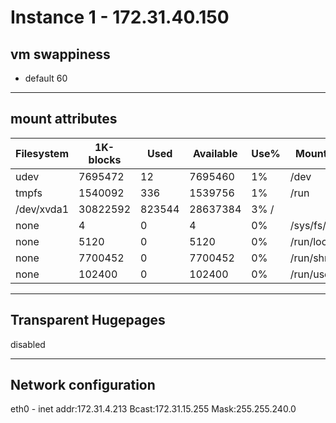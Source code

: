 
# Instance 1 - 172.31.40.150
## vm swappiness
* default 60

---

## mount attributes
**Filesystem**  |   **1K-blocks**  |  **Used**  |  **Available** | **Use%** | **Mounted on**
---------------|--------------|--------|------------|------|-----------------
udev | 7695472  | 12 | 7695460  | 1% | /dev
tmpfs  | 1540092  |  336 | 1539756 | 1% | /run
/dev/xvda1  |  30822592  | 823544  |  28637384  | 3% / 
none  |  4  |  0  |  4  |  0%  |  /sys/fs/cgroup
none  |  5120  |  0  |  5120  |  0% |  /run/lock
none  |  7700452  |  0  |  7700452  |  0%  |  /run/shm
none  |  102400   |  0  |  102400  |  0%  |  /run/user

---

## Transparent Hugepages
disabled

---

## Network configuration
eth0 - inet addr:172.31.4.213  Bcast:172.31.15.255  Mask:255.255.240.0


